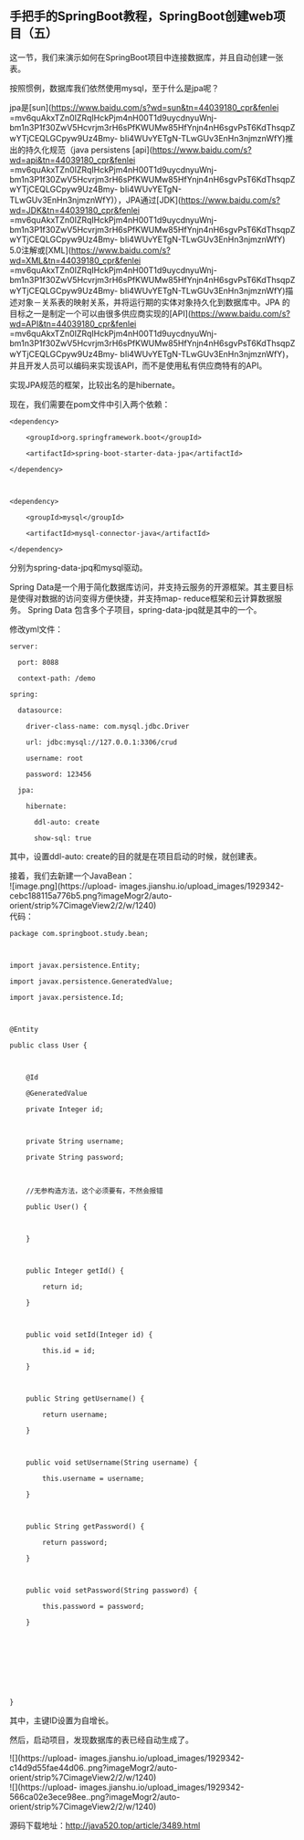 ##  手把手的SpringBoot教程，SpringBoot创建web项目（五）

这一节，我们来演示如何在SpringBoot项目中连接数据库，并且自动创建一张表。

按照惯例，数据库我们依然使用mysql，至于什么是jpa呢？

jpa是[sun](https://www.baidu.com/s?wd=sun&tn=44039180_cpr&fenlei
=mv6quAkxTZn0IZRqIHckPjm4nH00T1d9uycdnyuWnj-
bm1n3P1f30ZwV5Hcvrjm3rH6sPfKWUMw85HfYnjn4nH6sgvPsT6KdThsqpZwYTjCEQLGCpyw9Uz4Bmy-
bIi4WUvYETgN-TLwGUv3EnHn3njmznWfY)推出的持久化规范（java persistens
[api](https://www.baidu.com/s?wd=api&tn=44039180_cpr&fenlei
=mv6quAkxTZn0IZRqIHckPjm4nH00T1d9uycdnyuWnj-
bm1n3P1f30ZwV5Hcvrjm3rH6sPfKWUMw85HfYnjn4nH6sgvPsT6KdThsqpZwYTjCEQLGCpyw9Uz4Bmy-
bIi4WUvYETgN-
TLwGUv3EnHn3njmznWfY)），JPA通过[JDK](https://www.baidu.com/s?wd=JDK&tn=44039180_cpr&fenlei
=mv6quAkxTZn0IZRqIHckPjm4nH00T1d9uycdnyuWnj-
bm1n3P1f30ZwV5Hcvrjm3rH6sPfKWUMw85HfYnjn4nH6sgvPsT6KdThsqpZwYTjCEQLGCpyw9Uz4Bmy-
bIi4WUvYETgN-TLwGUv3EnHn3njmznWfY)
5.0注解或[XML](https://www.baidu.com/s?wd=XML&tn=44039180_cpr&fenlei
=mv6quAkxTZn0IZRqIHckPjm4nH00T1d9uycdnyuWnj-
bm1n3P1f30ZwV5Hcvrjm3rH6sPfKWUMw85HfYnjn4nH6sgvPsT6KdThsqpZwYTjCEQLGCpyw9Uz4Bmy-
bIi4WUvYETgN-TLwGUv3EnHn3njmznWfY)描述对象－关系表的映射关系，并将运行期的实体对象持久化到数据库中。JPA
的目标之一是制定一个可以由很多供应商实现的[API](https://www.baidu.com/s?wd=API&tn=44039180_cpr&fenlei
=mv6quAkxTZn0IZRqIHckPjm4nH00T1d9uycdnyuWnj-
bm1n3P1f30ZwV5Hcvrjm3rH6sPfKWUMw85HfYnjn4nH6sgvPsT6KdThsqpZwYTjCEQLGCpyw9Uz4Bmy-
bIi4WUvYETgN-TLwGUv3EnHn3njmznWfY)，并且开发人员可以编码来实现该API，而不是使用私有供应商特有的API。

实现JPA规范的框架，比较出名的是hibernate。

现在，我们需要在pom文件中引入两个依赖：

    
    
    <dependency>
        <groupId>org.springframework.boot</groupId>
        <artifactId>spring-boot-starter-data-jpa</artifactId>
    </dependency>
    
    <dependency>
        <groupId>mysql</groupId>
        <artifactId>mysql-connector-java</artifactId>
    </dependency>

分别为spring-data-jpq和mysql驱动。

Spring Data是一个用于简化数据库访问，并支持云服务的开源框架。其主要目标是使得对数据的访问变得方便快捷，并支持map-
reduce框架和云计算数据服务。 Spring Data 包含多个子项目，spring-data-jpq就是其中的一个。

修改yml文件：

    
    
    server:
      port: 8088
      context-path: /demo
    spring:
      datasource:
        driver-class-name: com.mysql.jdbc.Driver
        url: jdbc:mysql://127.0.0.1:3306/crud  
        username: root
        password: 123456
      jpa:
        hibernate:
          ddl-auto: create
          show-sql: true

其中，设置ddl-auto: create的目的就是在项目启动的时候，就创建表。

接着，我们去新建一个JavaBean：  
![image.png](https://upload-
images.jianshu.io/upload_images/1929342-cebc188115a776b5.png?imageMogr2/auto-
orient/strip%7CimageView2/2/w/1240)  
代码：

    
    
    package com.springboot.study.bean;
    
    import javax.persistence.Entity;
    import javax.persistence.GeneratedValue;
    import javax.persistence.Id;
    
    @Entity
    public class User {
    
        @Id
        @GeneratedValue
        private Integer id;
        
        private String username;
        private String password;
        
        //无参构造方法，这个必须要有，不然会报错
        public User() {
            
        }
    
        public Integer getId() {
            return id;
        }
    
        public void setId(Integer id) {
            this.id = id;
        }
    
        public String getUsername() {
            return username;
        }
    
        public void setUsername(String username) {
            this.username = username;
        }
    
        public String getPassword() {
            return password;
        }
    
        public void setPassword(String password) {
            this.password = password;
        }
        
        
        
        
    }

其中，主键ID设置为自增长。

然后，启动项目，发现数据库的表已经自动生成了。

![](https://upload-
images.jianshu.io/upload_images/1929342-c14d9d55fae44d06..png?imageMogr2/auto-
orient/strip%7CimageView2/2/w/1240)  
![](https://upload-
images.jianshu.io/upload_images/1929342-566ca02e3ece98ee..png?imageMogr2/auto-
orient/strip%7CimageView2/2/w/1240)

源码下载地址：http://java520.top/article/3489.html


